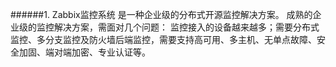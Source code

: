 ######1. Zabbix监控系统
    是一种企业级的分布式开源监控解决方案。
    成熟的企业级的监控解决方案，需面对几个问题：
        监控接入的设备越来越多；需要分布式监控、多分支监控及防火墙后端监控，需要支持高可用、多主机、无单点故障、安全加固、端对端加密、专业认证等。



